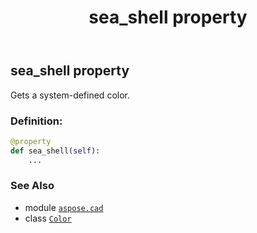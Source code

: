﻿---
title: sea_shell property
second_title: Aspose.CAD for Python via .NET API References
description: 
type: docs
weight: 1430
url: /python-net/aspose.cad/color/sea_shell/
is_root: false
---

## sea_shell property


Gets a system-defined color.
### Definition:
```python
@property
def sea_shell(self):
    ...
```

### See Also
* module [`aspose.cad`](../../)
* class [`Color`](/cad/python-net/aspose.cad/color)
